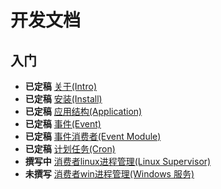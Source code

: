 开发文档
===============================

入门
----
* **已定稿** [关于(Intro)](INTRO.md)
* **已定稿** [安装(Install)](INSTALL.md)
* **已定稿** [应用结构(Application)](APPLICATION-STRUCT.md)
* **已定稿** [事件(Event)](EVENT.md)
* **已定稿** [事件消费者(Event Module)](EVENT-MODULE.md)
* **已定稿** [计划任务(Cron)](CRON.md)
* **撰写中** [消费者linux进程管理(Linux Supervisor)](PROCESS-LINUX.md)
* **未撰写** [消费者win进程管理(Windows 服务)](PROCESS-WIN.md)


